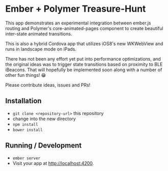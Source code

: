 # Ember + Polymer Treasure-Hunt

This app demonstrates an experimental integration between ember.js routing and Polymer's core-animated-pages component to create beautiful inter-state animated transitions.

This is also a hybrid Cordova app that utilizes iOS8's new WKWebView and runs in landscape mode on iPads.

There has not been any effort yet put into performance optimizations, and the original ideas was to trigger state transitions based on proximity to BLE iBeacons. That will hopefully be implemented soon along with a number of other fun things! 😁 

Please contribute ideas, issues and PRs!

## Installation

* `git clone <repository-url>` this repository
* change into the new directory
* `npm install`
* `bower install`

## Running / Development

* `ember server`
* Visit your app at [http://localhost:4200](http://localhost:4200).
